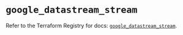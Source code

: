 # `google_datastream_stream`

Refer to the Terraform Registry for docs: [`google_datastream_stream`](https://registry.terraform.io/providers/hashicorp/google-beta/6.49.0/docs/resources/google_datastream_stream).

